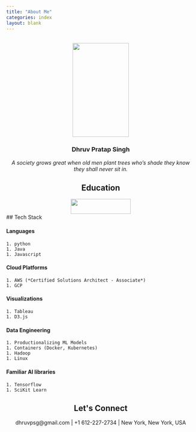 ```yaml
---
title: "About Me"
categories: index
layout: blank
---
```

<br/>
<div align="center">
  <img src="./../../../assets/images/dhruv_blue.png" height="250" width="150"/>
  <h3>Dhruv Pratap Singh</h3>
  <i>A society grows great when old men plant trees who’s shade they know they shall never sit in.</i>
</div>

<main class="archive">
  <article>
    <div align="center">
      <h1>Education</h1>
    <img src="./../../../assets/images/umn.png" height="40" width="160" />
  </div>
  </article>

  <article>
  ## Tech Stack

  #### Languages
    1. python
    1. Java
    1. Javascript

  #### Cloud Platforms
    1. AWS (*Certified Solutions Architect - Associate*)
    1. GCP

  #### Visualizations
    1. Tableau
    1. D3.js

  #### Data Engineering
    1. Productionalizing ML Models
    1. Containers (Docker, Kubernetes)
    1. Hadoop
    1. Linux

  #### Familiar AI libraries
    1. Tensorflow
    1. SciKit Learn
  </article>

  <article>
  <h1 align="center">
    Let's Connect
  </h1>
  <div align="center">
      dhruvpsg@gmail.com | +1 612-227-2734 | New York, New York, USA
  </div>
  </article>
</main>
